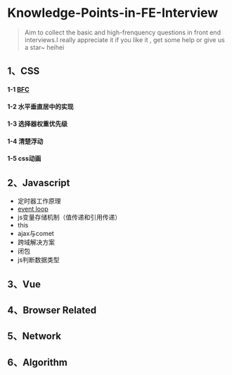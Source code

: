 # Knowledge-Points-in-FE-Interview

> Aim to collect the basic and high-frenquency questions in front end interviews.I really appreciate it if you like it , get some help or give us a star~  heihei

## 1、CSS
#### 1-1 [BFC](https://github.com/loosenRogers/Knowledge-Points-in-FE-Interview/issues/1)
#### 1-2 水平垂直居中的实现
#### 1-3 选择器权重优先级
#### 1-4 清楚浮动
#### 1-5 css动画

## 2、Javascript

- 定时器工作原理
- [event loop](https://github.com/loosenRogers/Knowledge-Points-in-FE-Interview/issues/2)
- js变量存储机制（值传递和引用传递）
- this
- ajax与comet
- 跨域解决方案
- 闭包
- js判断数据类型

## 3、Vue

## 4、Browser Related

## 5、Network

## 6、Algorithm
